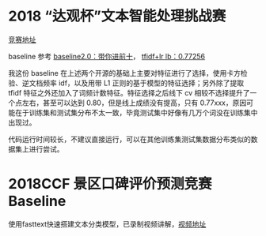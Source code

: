# 2018 “达观杯”文本智能处理挑战赛

[竞赛地址](http://www.dcjingsai.com/common/cmpt/%E2%80%9C%E8%BE%BE%E8%A7%82%E6%9D%AF%E2%80%9D%E6%96%87%E6%9C%AC%E6%99%BA%E8%83%BD%E5%A4%84%E7%90%86%E6%8C%91%E6%88%98%E8%B5%9B_%E7%AB%9E%E8%B5%9B%E4%BF%A1%E6%81%AF.html) 

baseline 参考 [baseline2.0：带你进前十](http://www.dcjingsai.com/common/bbs/topicDetails.html?tid=1522)， [tfidf+lr lb：0.77256](http://www.dcjingsai.com/common/bbs/topicDetails.html?tid=1479)

我这份 baseline 在上述两个开源的基础上主要对特征进行了选择，使用卡方检验、逆文档频率 idf，以及用带 L1 正则的基于模型的特征选择；另外除了提取 tfidf 特征之外还加入了词频计数特征。特征选择之后线下 cv 相较不选择提升了一个点左右，甚至可以达到 0.80，但是线上成绩没有提高，只有 0.77xxx，原因可能在于训练集和测试集分布不太一致，毕竟测试集中好像有几万个词没在训练集中出现过。

代码运行时间较长，不建议直接运行，可以在其他训练集测试集数据分布类似的数据集上进行尝试。

# 2018CCF 景区口碑评价预测竞赛Baseline

使用fasttext快速搭建文本分类模型，已录制视频讲解，[视频地址](https://www.bilibili.com/video/av19505310/)
